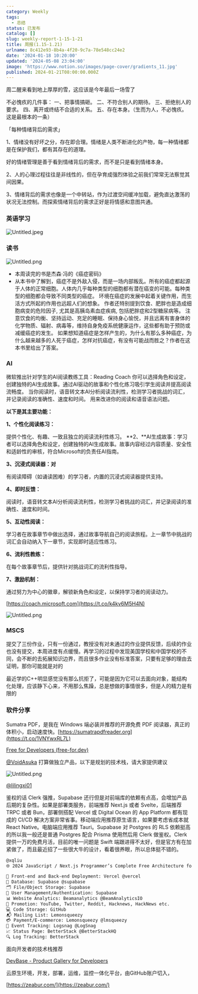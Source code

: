 ```yaml
---
category: Weekly
tags:
  - 总结
status: 已发布
catalog: []
slug: weekly-report-1-15-1-21
title: 周报(1.15-1.21)
urlname: 8c412e93-8b4a-4f20-9c7a-78e548cc24e2
date: '2024-01-18 10:20:00'
updated: '2024-05-08 23:04:00'
image: 'https://www.notion.so/images/page-cover/gradients_11.jpg'
published: 2024-01-21T08:00:00.000Z
---
```


周二醒来看到地上厚厚的雪，这应该是今年最后一场雪了


不必愧疚的几件事：
一、把事情搞砸。
二、不符合别人的期待。
三、拒绝别人的要求。
四、离开或终结不合适的关系。
五、存在本身。（生而为人，不必愧疚。这是最根本的一条）


「每种情绪背后的需求」


1、情绪没有好坏之分，存在即合理。情绪是人类不断进化的产物，每一种情绪都是在保护我们，都有其存在的道理。


好的情绪管理是善于看到情绪背后的需求，而不是只是看到情绪本身。


2、人的心理过程往往是非线性的，但在孕育成强烈体验之前我们常常无法察觉其间因果。


3、情绪背后的需求也像是一个中转站，作为过渡空间缓冲加载，避免直达激荡的状况无法控制。而探索情绪背后的需求正好是将情感和意图共通。


### 英语学习


![Untitled.jpeg](https://prod-files-secure.s3.us-west-2.amazonaws.com/5d24fe63-e567-4804-86f9-9fdc62e13082/faec46dc-9da5-4799-b905-c316418f1168/Untitled.jpeg?X-Amz-Algorithm=AWS4-HMAC-SHA256&X-Amz-Content-Sha256=UNSIGNED-PAYLOAD&X-Amz-Credential=ASIAZI2LB466RYMDQYTR%2F20250326%2Fus-west-2%2Fs3%2Faws4_request&X-Amz-Date=20250326T213427Z&X-Amz-Expires=3600&X-Amz-Security-Token=IQoJb3JpZ2luX2VjEM3%2F%2F%2F%2F%2F%2F%2F%2F%2F%2FwEaCXVzLXdlc3QtMiJHMEUCIBrGcY%2BimCrAlk15eK%2F7PU%2Be1u%2BrT6bOzAO50IPZiEjyAiEA04Lcynm0nuO%2FoXLaDWX%2Boq%2FRQamJFz7nyPYQ089pg%2B8q%2FwMINhAAGgw2Mzc0MjMxODM4MDUiDB%2B0EbBRu5hsRRx%2FiyrcA3JteiXM6jm9s7WjpJYZzttXQjWzAB2T69qaxrXsgnN3sq1bvE7OF8HzVKmdAcFABt%2B0%2BYR55%2FTMQmRbNz%2FbXmfsLYcmNl1iV7q6Ln%2F7QlmkbB8Hk2%2BSPBbbHzBztV2KJkmWjquGt4SYAdeBJAxMLElpOEOozZu99GhQLn2YEAa715M6CLILBOY183hn7sTk2LqqeGXbont9a%2BlodRisO8FYOK7OX4xeUuv%2FMS8BE8%2FFUxzrvrFZWqfmJ2%2BFBdkHF8ACI4DpLPRhA5YuTBfJnttlT6QERkj8YHMo%2FifrxGEoL2YbmdXttGxzUJs36t0NPDR2edSs2jaoD2kovV5cgG3deHud8C8e15xqc5fhTPOXqblitDDr7y4JSUe2NplGhfOiVWq7y%2FvLE07jsmlPg9qHL1VYqpgz1Lq1wilPceoh9npNXwIPwCG1gVUF01vLD2UsruHKDQ8NXUcJFphC9OsgzKQ857VTAHNKBGpkpk8HYtR0r6DjWS44r41DLZrhWGBgkB6XifEgjbU2ih2x6FSGutkKIIIyKAiFl9S27QLiV6AtgTSxnbhQYW418b4hTM9dA%2FRrJ9CLpa8YecU21c33t6%2FykPsllV2%2BMnB9agMKpu3xtql%2F%2FB6o2nYJMK%2FRkb8GOqUBwITZjodDGBg8yqXKC2FH7mT8zGHBJsYTc4VRZO47oEtVB7I2Gi3deJGmYD%2Bvn046OYRGWyvrF5ADRq6OfHeL%2BGROY5jlQ4okMQnRnhEouE5rZohgbaK04wp8XojMuCVHkzt2uGatOSsrYVNQRA4PmRUzx9ZcG6WEABlHBUHEm1k3gULPf5lqSt0RCSMLTvkoZFNN26M7Pbur7Fk30mBoKoP2oQln&X-Amz-Signature=339f454c925d77347645e96deb670685888360f71d25c7737dd56952d728348a&X-Amz-SignedHeaders=host&x-id=GetObject)


### 读书


![Untitled.png](https://prod-files-secure.s3.us-west-2.amazonaws.com/5d24fe63-e567-4804-86f9-9fdc62e13082/08aff459-da99-4ed5-87c6-1f4c95b62ac3/Untitled.png?X-Amz-Algorithm=AWS4-HMAC-SHA256&X-Amz-Content-Sha256=UNSIGNED-PAYLOAD&X-Amz-Credential=ASIAZI2LB466RYMDQYTR%2F20250326%2Fus-west-2%2Fs3%2Faws4_request&X-Amz-Date=20250326T213427Z&X-Amz-Expires=3600&X-Amz-Security-Token=IQoJb3JpZ2luX2VjEM3%2F%2F%2F%2F%2F%2F%2F%2F%2F%2FwEaCXVzLXdlc3QtMiJHMEUCIBrGcY%2BimCrAlk15eK%2F7PU%2Be1u%2BrT6bOzAO50IPZiEjyAiEA04Lcynm0nuO%2FoXLaDWX%2Boq%2FRQamJFz7nyPYQ089pg%2B8q%2FwMINhAAGgw2Mzc0MjMxODM4MDUiDB%2B0EbBRu5hsRRx%2FiyrcA3JteiXM6jm9s7WjpJYZzttXQjWzAB2T69qaxrXsgnN3sq1bvE7OF8HzVKmdAcFABt%2B0%2BYR55%2FTMQmRbNz%2FbXmfsLYcmNl1iV7q6Ln%2F7QlmkbB8Hk2%2BSPBbbHzBztV2KJkmWjquGt4SYAdeBJAxMLElpOEOozZu99GhQLn2YEAa715M6CLILBOY183hn7sTk2LqqeGXbont9a%2BlodRisO8FYOK7OX4xeUuv%2FMS8BE8%2FFUxzrvrFZWqfmJ2%2BFBdkHF8ACI4DpLPRhA5YuTBfJnttlT6QERkj8YHMo%2FifrxGEoL2YbmdXttGxzUJs36t0NPDR2edSs2jaoD2kovV5cgG3deHud8C8e15xqc5fhTPOXqblitDDr7y4JSUe2NplGhfOiVWq7y%2FvLE07jsmlPg9qHL1VYqpgz1Lq1wilPceoh9npNXwIPwCG1gVUF01vLD2UsruHKDQ8NXUcJFphC9OsgzKQ857VTAHNKBGpkpk8HYtR0r6DjWS44r41DLZrhWGBgkB6XifEgjbU2ih2x6FSGutkKIIIyKAiFl9S27QLiV6AtgTSxnbhQYW418b4hTM9dA%2FRrJ9CLpa8YecU21c33t6%2FykPsllV2%2BMnB9agMKpu3xtql%2F%2FB6o2nYJMK%2FRkb8GOqUBwITZjodDGBg8yqXKC2FH7mT8zGHBJsYTc4VRZO47oEtVB7I2Gi3deJGmYD%2Bvn046OYRGWyvrF5ADRq6OfHeL%2BGROY5jlQ4okMQnRnhEouE5rZohgbaK04wp8XojMuCVHkzt2uGatOSsrYVNQRA4PmRUzx9ZcG6WEABlHBUHEm1k3gULPf5lqSt0RCSMLTvkoZFNN26M7Pbur7Fk30mBoKoP2oQln&X-Amz-Signature=3c47d7c33be0f3abbfc6aaa034bb2ee2ecb46722a2ed9440b1806f29408b52f9&X-Amz-SignedHeaders=host&x-id=GetObject)

- 本周读完的书是杰森·冯的《癌症密码》
- 从本书中了解到，癌症不是外敌入侵，而是一场内部叛乱。所有的癌症都起源于人体的正常细胞。人体内几乎每种类型的细胞都有潜在癌变的可能。每种类型的细胞都会导致不同类型的癌症。
环境在癌症的发展中起着关键作用，而生活方式所起的作用也远超人们的想象。
作者还特别提到饮食、肥胖也是造成细胞病变的危险因子, 尤其是高胰岛素血症疾病, 包括肥胖症和2型糖尿病等。
注意饮食的均衡、坚持运动、充足的睡眠、保持身心愉悦，并且远离有害身体的化学物质、辐射、病毒等，维持自身免疫系统健康运作，这些都有助于预防或减缓癌症的发生。
如果想知道癌症是怎样产生的，为什么有那么多种癌症，为什么越来越多的人死于癌症，怎样对抗癌症，有没有可能战而胜之？作者在这本书里给出了答案。

### AI


微软推出针对学生的AI阅读教练工具：Reading Coach
你可以选择角色和设定，创建独特的AI生成故事。通过AI驱动的故事和个性化练习吸引学生阅读并提高阅读流畅度。
当你阅读时，语音转文本AI分析阅读流利性，检测学习者挑战的词汇，并记录阅读的准确性、速度和时间。
用来改进你的阅读和语音语法问题。


**以下是其主要功能：**


**1、个性化阅读练习：**


提供个性化、有趣、一致且独立的阅读流利性练习。
**2、**AI生成故事：学习者可以选择角色和设定，创建独特的AI生成故事。故事内容经过内容质量、安全性和适龄性的审核，符合Microsoft的负责任AI指南。


**3、沉浸式阅读器：对**


有阅读障碍（如诵读困难）的学习者，内置的沉浸式阅读器提供支持。


**4、即时反馈：**


阅读时，语音转文本AI分析阅读流利性，检测学习者挑战的词汇，并记录阅读的准确性、速度和时间。


**5、互动性阅读：**


学习者在故事章节中做出选择，通过故事导航自己的阅读旅程。上一章节中挑战的词汇会自动纳入下一章节，实现即时适应性练习。


**6、流利性教练：**


在每个故事章节后，提供针对挑战词汇的流利性指导。


**7、激励机制：**


通过努力为中心的徽章，解锁新角色和设定，以保持学习者的阅读动力。


[https://coach.microsoft.com](https://t.co/k4kv6M5H4N)


![Untitled.png](https://prod-files-secure.s3.us-west-2.amazonaws.com/5d24fe63-e567-4804-86f9-9fdc62e13082/8f53d036-0cfc-469d-a837-f15107675ae4/Untitled.png?X-Amz-Algorithm=AWS4-HMAC-SHA256&X-Amz-Content-Sha256=UNSIGNED-PAYLOAD&X-Amz-Credential=ASIAZI2LB466RYMDQYTR%2F20250326%2Fus-west-2%2Fs3%2Faws4_request&X-Amz-Date=20250326T213427Z&X-Amz-Expires=3600&X-Amz-Security-Token=IQoJb3JpZ2luX2VjEM3%2F%2F%2F%2F%2F%2F%2F%2F%2F%2FwEaCXVzLXdlc3QtMiJHMEUCIBrGcY%2BimCrAlk15eK%2F7PU%2Be1u%2BrT6bOzAO50IPZiEjyAiEA04Lcynm0nuO%2FoXLaDWX%2Boq%2FRQamJFz7nyPYQ089pg%2B8q%2FwMINhAAGgw2Mzc0MjMxODM4MDUiDB%2B0EbBRu5hsRRx%2FiyrcA3JteiXM6jm9s7WjpJYZzttXQjWzAB2T69qaxrXsgnN3sq1bvE7OF8HzVKmdAcFABt%2B0%2BYR55%2FTMQmRbNz%2FbXmfsLYcmNl1iV7q6Ln%2F7QlmkbB8Hk2%2BSPBbbHzBztV2KJkmWjquGt4SYAdeBJAxMLElpOEOozZu99GhQLn2YEAa715M6CLILBOY183hn7sTk2LqqeGXbont9a%2BlodRisO8FYOK7OX4xeUuv%2FMS8BE8%2FFUxzrvrFZWqfmJ2%2BFBdkHF8ACI4DpLPRhA5YuTBfJnttlT6QERkj8YHMo%2FifrxGEoL2YbmdXttGxzUJs36t0NPDR2edSs2jaoD2kovV5cgG3deHud8C8e15xqc5fhTPOXqblitDDr7y4JSUe2NplGhfOiVWq7y%2FvLE07jsmlPg9qHL1VYqpgz1Lq1wilPceoh9npNXwIPwCG1gVUF01vLD2UsruHKDQ8NXUcJFphC9OsgzKQ857VTAHNKBGpkpk8HYtR0r6DjWS44r41DLZrhWGBgkB6XifEgjbU2ih2x6FSGutkKIIIyKAiFl9S27QLiV6AtgTSxnbhQYW418b4hTM9dA%2FRrJ9CLpa8YecU21c33t6%2FykPsllV2%2BMnB9agMKpu3xtql%2F%2FB6o2nYJMK%2FRkb8GOqUBwITZjodDGBg8yqXKC2FH7mT8zGHBJsYTc4VRZO47oEtVB7I2Gi3deJGmYD%2Bvn046OYRGWyvrF5ADRq6OfHeL%2BGROY5jlQ4okMQnRnhEouE5rZohgbaK04wp8XojMuCVHkzt2uGatOSsrYVNQRA4PmRUzx9ZcG6WEABlHBUHEm1k3gULPf5lqSt0RCSMLTvkoZFNN26M7Pbur7Fk30mBoKoP2oQln&X-Amz-Signature=0d92b3909fa681880900f6d1c848510fd0741bc2d27685f4b66e6c1f0798a216&X-Amz-SignedHeaders=host&x-id=GetObject)


### MSCS


提交了三份作业，只有一份通过，教授没有对未通过的作业提供反馈，后续的作业也没有提交，本周进度有点缓慢。再学习的过程中发现美国学校和中国学校的不同，会不断的去拓展知识边界，而且很多作业没有标准答案，只要有足够的理由去证明，那你可能就是对的


最近学的C++明显感觉没有那么抗拒了，可能是因为它可以去面向对象，能结构化处理，应该静下心来，不用那么焦躁，总是想做的事情很多，但是人的精力是有限的


### 软件分享


Sumatra PDF，是我在 Windows 端必装并推荐的开源免费 PDF 阅读器，真正的体积小，启动速度快。[https://sumatrapdfreader.org](https://t.co/1VNYwxRL7L)


[Free for Developers (free-for.dev)](https://free-for.dev/#/)


[@VoidAsuka](https://twitter.com/VoidAsuka) 打算做独立产品，以下是规划的技术栈，请大家提供建议


![Untitled.png](https://prod-files-secure.s3.us-west-2.amazonaws.com/5d24fe63-e567-4804-86f9-9fdc62e13082/93561a3c-b2bc-4a43-bbc5-67e3f740ed5e/Untitled.png?X-Amz-Algorithm=AWS4-HMAC-SHA256&X-Amz-Content-Sha256=UNSIGNED-PAYLOAD&X-Amz-Credential=ASIAZI2LB466RYMDQYTR%2F20250326%2Fus-west-2%2Fs3%2Faws4_request&X-Amz-Date=20250326T213427Z&X-Amz-Expires=3600&X-Amz-Security-Token=IQoJb3JpZ2luX2VjEM3%2F%2F%2F%2F%2F%2F%2F%2F%2F%2FwEaCXVzLXdlc3QtMiJHMEUCIBrGcY%2BimCrAlk15eK%2F7PU%2Be1u%2BrT6bOzAO50IPZiEjyAiEA04Lcynm0nuO%2FoXLaDWX%2Boq%2FRQamJFz7nyPYQ089pg%2B8q%2FwMINhAAGgw2Mzc0MjMxODM4MDUiDB%2B0EbBRu5hsRRx%2FiyrcA3JteiXM6jm9s7WjpJYZzttXQjWzAB2T69qaxrXsgnN3sq1bvE7OF8HzVKmdAcFABt%2B0%2BYR55%2FTMQmRbNz%2FbXmfsLYcmNl1iV7q6Ln%2F7QlmkbB8Hk2%2BSPBbbHzBztV2KJkmWjquGt4SYAdeBJAxMLElpOEOozZu99GhQLn2YEAa715M6CLILBOY183hn7sTk2LqqeGXbont9a%2BlodRisO8FYOK7OX4xeUuv%2FMS8BE8%2FFUxzrvrFZWqfmJ2%2BFBdkHF8ACI4DpLPRhA5YuTBfJnttlT6QERkj8YHMo%2FifrxGEoL2YbmdXttGxzUJs36t0NPDR2edSs2jaoD2kovV5cgG3deHud8C8e15xqc5fhTPOXqblitDDr7y4JSUe2NplGhfOiVWq7y%2FvLE07jsmlPg9qHL1VYqpgz1Lq1wilPceoh9npNXwIPwCG1gVUF01vLD2UsruHKDQ8NXUcJFphC9OsgzKQ857VTAHNKBGpkpk8HYtR0r6DjWS44r41DLZrhWGBgkB6XifEgjbU2ih2x6FSGutkKIIIyKAiFl9S27QLiV6AtgTSxnbhQYW418b4hTM9dA%2FRrJ9CLpa8YecU21c33t6%2FykPsllV2%2BMnB9agMKpu3xtql%2F%2FB6o2nYJMK%2FRkb8GOqUBwITZjodDGBg8yqXKC2FH7mT8zGHBJsYTc4VRZO47oEtVB7I2Gi3deJGmYD%2Bvn046OYRGWyvrF5ADRq6OfHeL%2BGROY5jlQ4okMQnRnhEouE5rZohgbaK04wp8XojMuCVHkzt2uGatOSsrYVNQRA4PmRUzx9ZcG6WEABlHBUHEm1k3gULPf5lqSt0RCSMLTvkoZFNN26M7Pbur7Fk30mBoKoP2oQln&X-Amz-Signature=2d89fe13bf7ef4c420502b27cacebce12a3ac72d6dba9d032c4306cab2ddf85f&X-Amz-SignedHeaders=host&x-id=GetObject)


[@lilingxi01](https://twitter.com/lilingxi01)


鉴权的话 Clerk 强推，Supabase 还行但是对前端库的依赖有点高，会增加产品后期的复杂性。如果是部署类服务，前端推荐 Next.js 或者 Svelte，后端推荐 TRPC 或者 Bun，部署侧搭配 Vercel 或 Digital Ocean 的 App Platform 都有现成的 CI/CD 解决方案非常省事。移动端应用推荐原生语言，如果要考虑省成本就 React Native。电脑端应用推荐 Tauri。Supabase 对 Postgres 的 RLS 依赖挺高的所以我一般还是普通 Postgres 配合 Prisma 使用然后用 Clerk 做鉴权。Clerk 提供一万的免费月活，目前的唯一问题是 Swift 端跟进得不太好，但是官方有在加紧做了，而且最近招了一些很大牛的设计，看着很养眼，所以总体挺不错的。


```markdown
@xqliu
🌐 2024 JavaScript / Next.js Programmer’s Complete Free Architecture for solo entrepreneur:

🔧 Front-end and Back-end Deployment: Vercel @vercel
💾 Database: Supabase @supabase
🗂️ File/Object Storage: Supabase
👥 User Management/Authentication: Supabase
📊 Website Analytics: Beamanalytics @BeamAnalyticsIO
📣 Promotion: YouTube, Twitter, Reddit, Hacknews, HackNews etc. 
💻 Code Storage: GitHub
📬 Mailing List: Lemonsqueezy
💳 Payment/E-commerce: Lemonsqueezy @lmsqueezy
📌 Event Tracking: Logsnag @LogSnag
📈 Status Page: BetterStack @BetterStackHQ
🔍 Log Tracking: BetterStack
```


面向开发者的技术栈推荐


[DevBase - Product Gallery for Developers](https://devbase.fyi/)


云原生环境，开发，部署，运维，监控一体化平台，由GitHub账户切入，


[https://zeabur.com/](https://zeabur.com/)

